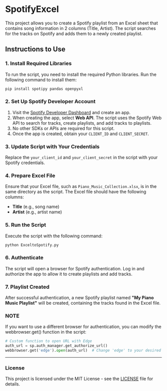 
# SpotifyExcel

This project allows you to create a Spotify playlist from an Excel sheet that contains song information in 2 columns (Title, Artist). The script searches for the tracks on Spotify and adds them to a newly created playlist.

## Instructions to Use

### 1. Install Required Libraries

To run the script, you need to install the required Python libraries. Run the following command to install them:

```bash
pip install spotipy pandas openpyxl
```

### 2. Set Up Spotify Developer Account

1. Visit the [Spotify Developer Dashboard](https://developer.spotify.com/dashboard/) and create an app.
2. When creating the app, select **Web API**. The script uses the Spotify Web API to search for tracks, create playlists, and add tracks to playlists.
3. No other SDKs or APIs are required for this script.
4. Once the app is created, obtain your `CLIENT_ID` and `CLIENT_SECRET`.

### 3. Update Script with Your Credentials

Replace the `your_client_id` and `your_client_secret` in the script with your Spotify credentials.

### 4. Prepare Excel File

Ensure that your Excel file, such as `Piano_Music_Collection.xlsx`, is in the same directory as the script. The Excel file should have the following columns:

- **Title** (e.g., song name)
- **Artist** (e.g., artist name)

### 5. Run the Script

Execute the script with the following command:

```bash
python ExceltoSpotify.py
```

### 6. Authenticate

The script will open a browser for Spotify authentication. Log in and authorize the app to allow it to create playlists and add tracks.

### 7. Playlist Created

After successful authentication, a new Spotify playlist named **"My Piano Music Playlist"** will be created, containing the tracks found in the Excel file.

### NOTE

If you want to use a different browser for authentication, you can modify the webbrowser.get() function in the script:

```python
# Custom function to open URL with Edge
auth_url = sp.auth_manager.get_authorize_url()
webbrowser.get('edge').open(auth_url)  # Change 'edge' to your desired browser if needed
```

---

### License

This project is licensed under the MIT License - see the [LICENSE](LICENSE) file for details.
